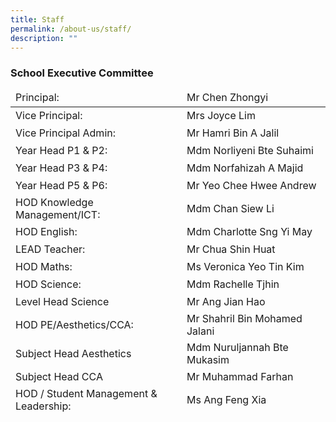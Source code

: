 ```yaml
---
title: Staff
permalink: /about-us/staff/
description: ""
---
```

### School Executive Committee

<table width="500" height="516" class="tg">
  <thead>
    <tr>
      <td width="297" height="28" class="tg-dgl5" style="text-align: left">Principal:<span style="text-align: center"></span><span style=""></span></td>
      <td width="258" class="tg-zr06" style="text-align: left">Mr Chen Zhongyi</td>
    </tr>
  </thead>
  <tbody>
    <tr>
      <td height="28" class="tg-mdf1">Vice Principal:</td>
      <td class="tg-faf8">Mrs Joyce Lim </td>
    </tr>
    <tr>
      <td height="28" class="tg-dgl5">Vice Principal Admin:</td>
      <td class="tg-zr06">Mr Hamri Bin A Jalil</td>
    </tr>
    <tr>
      <td height="28" class="tg-mdf1">Year Head P1 &amp; P2:</td>
      <td class="tg-faf8">Mdm Norliyeni Bte Suhaimi</td>
    </tr>
    <tr>
      <td height="28" class="tg-dgl5">Year Head P3 &amp; P4:</td>
      <td class="tg-zr06">Mdm Norfahizah A Majid</td>
    </tr>
    <tr>
      <td height="28" class="tg-mdf1">Year Head P5 &amp; P6:</td>
      <td class="tg-faf8">Mr Yeo Chee Hwee Andrew</td>
    </tr>
    <tr>
      <td height="28" class="tg-dgl5">HOD Knowledge Management/ICT:</td>
      <td class="tg-zr06">Mdm Chan Siew Li</td>
    </tr>
    <tr>
      <td height="28" class="tg-mdf1">HOD English: </td>
      <td class="tg-faf8">Mdm Charlotte Sng Yi May</td>
    </tr>
    <tr>
      <td height="28" class="tg-8rcp"><span class="tg-mdf1">LEAD Teacher:</span></td>
      <td class="tg-zr06">Mr Chua Shin Huat</td>
    </tr>
    <tr>
      <td height="28" class="tg-mdf1">HOD Maths:<br></td>
      <td class="tg-faf8">Ms Veronica Yeo Tin Kim<br></td>
    </tr>
    <tr>
      <td height="28" class="tg-dgl5">HOD Science:</td>
      <td class="tg-zr06">Mdm Rachelle Tjhin</td>
    </tr>
    <tr>
      <td height="28" class="tg-mdf1">Level Head Science</td>
      <td class="tg-faf8">Mr  Ang Jian Hao</td>
    </tr>
    <tr>
      <td height="28" class="tg-dgl5">HOD PE/Aesthetics/CCA:</td>
      <td class="tg-zr06">Mr Shahril Bin Mohamed Jalani</td>
    </tr>
    <tr>
      <td height="28" class="tg-mdf1">Subject Head Aesthetics</td>
      <td class="tg-faf8">Mdm Nuruljannah Bte Mukasim</td>
    </tr>
    <tr>
      <td height="28" class="tg-dgl5">Subject Head CCA</td>
      <td class="tg-zr06">Mr Muhammad Farhan</td>
    </tr>
    <tr>
      <td height="28" class="tg-mdf1">HOD / Student Management &amp; Leadership:</td>
      <td class="tg-faf8">Ms Ang Feng Xia</td>
    </tr>
    <tr>
      <td height="28" class="tg-dgl5">HOD / Character &amp; Citizenship Education:</td>
      <td class="tg-zr06">Mrs Alice Tan</td>
    </tr>
    <tr>
      <td height="28" class="tg-mdf1">Subject Head CCE</td>
      <td class="tg-faf8">Ms  Khoo Ying Ying</td>
    </tr>
    <tr>
      <td height="28" class="tg-dgl5">HOD / School Staff Development:</td>
      <td class="tg-zr06">Mrs Rashidah Neville</td>
    </tr>
    <tr>
      <td height="28" class="tg-mdf1">HOD / Mother Tongue</td>
      <td class="tg-faf8">Mdm Christine Lee</td>
    </tr>
    <tr>
      <td height="28" class="tg-dgl5">Level Head Chinese</td>
      <td class="tg-zr06">Mdm Mah Yeok Ying</td>
    </tr>
  </tbody>
</table>
